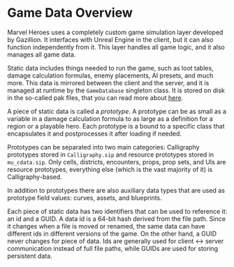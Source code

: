 # Game Data Overview

Marvel Heroes uses a completely custom game simulation layer developed by Gazillion. It interfaces with Unreal Engine in the client, but it can also function independently from it. This layer handles all game logic, and it also manages all game data.

Static data includes things needed to run the game, such as loot tables, damage calculation formulas, enemy placements, AI presets, and much more. This data is mirrored between the client and the server, and it is managed at runtime by the `GameDatabase` singleton class. It is stored on disk in the so-called pak files, that you can read more about [here](./PakFile.md).

A piece of static data is called a *prototype*. A prototype can be as small as a variable in a damage calculation formula to as large as a definition for a region or a playable hero. Each prototype is a bound to a specific class that encapsulates it and postprocesses it after loading if needed.

Prototypes can be separated into two main categories: Calligraphy prototypes stored in `Calligraphy.sip` and resource prototypes stored in `mu_cdata.sip`. Only cells, districts, encounters, props, prop sets, and UIs are resource prototypes, everything else (which is the vast majority of it) is Calligraphy-based.

In addition to prototypes there are also auxiliary data types that are used as prototype field values: curves, assets, and blueprints.

Each piece of static data has two identifiers that can be used to reference it: an id and a GUID. A data id is a 64-bit hash derived from the file path. Since it changes when a file is moved or renamed, the same data can have different ids in different versions of the game. On the other hand, a GUID never changes for piece of data. Ids are generally used for client <-> server communication instead of full file paths, while GUIDs are used for storing persistent data.

